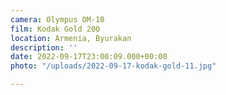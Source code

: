 ```yaml
---
camera: Olympus OM-10
film: Kodak Gold 200
location: Armenia, Byurakan
description: ''
date: 2022-09-17T23:00:09.000+00:00
photo: "/uploads/2022-09-17-kodak-gold-11.jpg"

---
```

